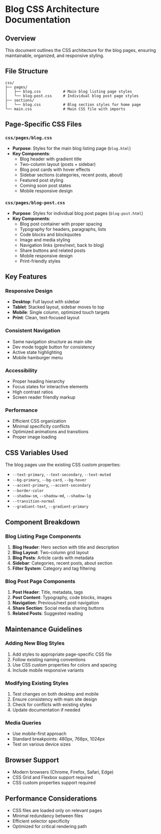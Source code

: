 # Blog CSS Architecture Documentation

## Overview
This document outlines the CSS architecture for the blog pages, ensuring maintainable, organized, and responsive styling.

## File Structure

```
css/
├── pages/
│   ├── blog.css          # Main blog listing page styles
│   └── blog-post.css     # Individual blog post page styles
├── sections/
│   └── blog.css          # Blog section styles for home page
└── main.css              # Main CSS file with imports
```

## Page-Specific CSS Files

### `css/pages/blog.css`
- **Purpose**: Styles for the main blog listing page (`blog.html`)
- **Key Components**:
  - Blog header with gradient title
  - Two-column layout (posts + sidebar)
  - Blog post cards with hover effects
  - Sidebar sections (categories, recent posts, about)
  - Featured post styling
  - Coming soon post states
  - Mobile responsive design

### `css/pages/blog-post.css`
- **Purpose**: Styles for individual blog post pages (`blog-post.html`)
- **Key Components**:
  - Blog post container with proper spacing
  - Typography for headers, paragraphs, lists
  - Code blocks and blockquotes
  - Image and media styling
  - Navigation links (prev/next, back to blog)
  - Share buttons and related posts
  - Mobile responsive design
  - Print-friendly styles

## Key Features

### Responsive Design
- **Desktop**: Full layout with sidebar
- **Tablet**: Stacked layout, sidebar moves to top
- **Mobile**: Single column, optimized touch targets
- **Print**: Clean, text-focused layout

### Consistent Navigation
- Same navigation structure as main site
- Dev mode toggle button for consistency
- Active state highlighting
- Mobile hamburger menu

### Accessibility
- Proper heading hierarchy
- Focus states for interactive elements
- High contrast ratios
- Screen reader friendly markup

### Performance
- Efficient CSS organization
- Minimal specificity conflicts
- Optimized animations and transitions
- Proper image loading

## CSS Variables Used

The blog pages use the existing CSS custom properties:
- `--text-primary`, `--text-secondary`, `--text-muted`
- `--bg-primary`, `--bg-card`, `--bg-hover`
- `--accent-primary`, `--accent-secondary`
- `--border-color`
- `--shadow-sm`, `--shadow-md`, `--shadow-lg`
- `--transition-normal`
- `--gradient-text`, `--gradient-primary`

## Component Breakdown

### Blog Listing Page Components
1. **Blog Header**: Hero section with title and description
2. **Blog Layout**: Two-column grid layout
3. **Blog Posts**: Article cards with metadata
4. **Sidebar**: Categories, recent posts, about section
5. **Filter System**: Category and tag filtering

### Blog Post Page Components
1. **Post Header**: Title, metadata, tags
2. **Post Content**: Typography, code blocks, images
3. **Navigation**: Previous/next post navigation
4. **Share Section**: Social media sharing buttons
5. **Related Posts**: Suggested reading

## Maintenance Guidelines

### Adding New Blog Styles
1. Add styles to appropriate page-specific CSS file
2. Follow existing naming conventions
3. Use CSS custom properties for colors and spacing
4. Include mobile responsive variants

### Modifying Existing Styles
1. Test changes on both desktop and mobile
2. Ensure consistency with main site design
3. Check for conflicts with existing styles
4. Update documentation if needed

### Media Queries
- Use mobile-first approach
- Standard breakpoints: 480px, 768px, 1024px
- Test on various device sizes

## Browser Support
- Modern browsers (Chrome, Firefox, Safari, Edge)
- CSS Grid and Flexbox support required
- CSS custom properties support required

## Performance Considerations
- CSS files are loaded only on relevant pages
- Minimal redundancy between files
- Efficient selector specificity
- Optimized for critical rendering path
